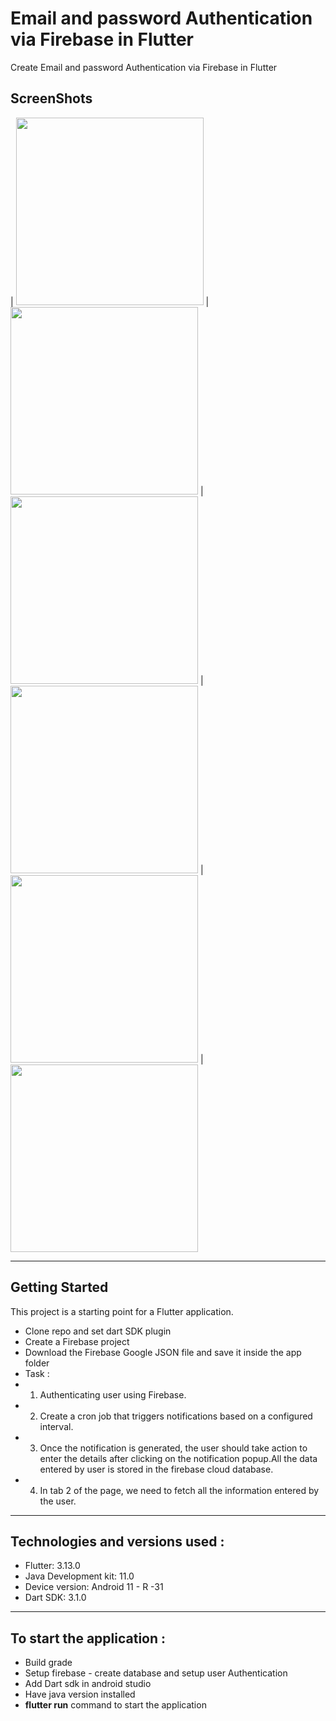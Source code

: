 # Email and password Authentication via Firebase in Flutter

Create Email and password Authentication via Firebase in Flutter


## ScreenShots


| <img src="screenshots/1.png"  width="300"/> | <img src="screenshots/2.png" width="300"/>  | <img src="screenshots/3.png" width="300"/> | <img src="screenshots/4.png" width="300"/> | <img src="screenshots/5.png" width="300"/>  | <img src="screenshots/6.png" width="300"/>

---
## Getting Started

This project is a starting point for a Flutter application.

- Clone repo and set dart SDK plugin
- Create a Firebase project
- Download the Firebase Google JSON file and save it inside the app folder
- Task :
-  1. Authenticating user using Firebase.
-  2. Create a cron job that triggers notifications based on a configured interval.
-  3. Once the notification is generated, the user should take action to enter the details after clicking on the notification popup.All the data entered by user is stored in the firebase cloud database. 
-  4. In tab 2 of the page, we need to fetch all the information entered by the user.
  

---
## Technologies and versions used :

- Flutter: 3.13.0 
- Java Development kit: 11.0 
- Device version: Android 11 - R -31
- Dart SDK: 3.1.0

---
## To start the application :

- Build grade 
- Setup firebase - create database and setup user Authentication
- Add Dart sdk in android studio
- Have java version installed 
- **flutter run** command to start the application
